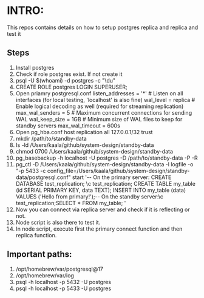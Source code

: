 # INTRO:

This repos contains details on how to setup postgres replica and replica and test it

## Steps

1. Install postgres
2. Check if role postgres exist. If not create it
3. psql -U $(whoami) -d postgres -c "\du"
4. CREATE ROLE postgres LOGIN SUPERUSER;
5. Open priamry postgresql.conf
   listen_addresses = '\*' # Listen on all interfaces (for local testing, 'localhost' is also fine)
   wal_level = replica # Enable logical decoding as well (required for streaming replication)
   max_wal_senders = 5 # Maximum concurrent connections for sending WAL
   wal_keep_size = 1GB # Minimum size of WAL files to keep for standby servers
   max_wal_timeout = 600s
6. Open pg_hba.conf
   host replication all 127.0.0.1/32 trust
7. mkdir /path/to/standby-data
8. ls -ld /Users/kaala/github/system-design/standby-data
9. chmod 0700 /Users/kaala/github/system-design/standby-data
10. pg_basebackup -h localhost -U postgres -D /path/to/standby-data -P -R
11. pg_ctl -D /Users/kaala/github/system-design/standby-data -l logfile -o "-p 5433 -c config_file=/Users/kaala/github/system-design/standby-data/postgresql.conf" start
    '-- On the primary server:
    CREATE DATABASE test_replication;
    \c test_replication;
    CREATE TABLE my_table (id SERIAL PRIMARY KEY, data TEXT);
    INSERT INTO my_table (data) VALUES ('Hello from primary!');-- On the standby server:\c test_replication;SELECT \* FROM my_table; '
12. Now you can connect via replica server and check if it is reflecting or not.
13. Node script is also there to test it.
14. In node script, execute first the primary connect function and then replica function.

## Important paths:

1. /opt/homebrew/var/postgresql@17
2. /opt/homebrew/var/log
3. psql -h localhost -p 5432 -U postgres
4. psql -h localhost -p 5433 -U postgres
